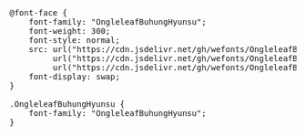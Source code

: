 <pre>
@font-face {
    font-family: "OngleleafBuhungHyunsu";
    font-weight: 300;
    font-style: normal;
    src: url("https://cdn.jsdelivr.net/gh/wefonts/OngleleafBuhungHyunsu/OngleleafBuhungHyunsu.woff2") format("woff2"),
         url("https://cdn.jsdelivr.net/gh/wefonts/OngleleafBuhungHyunsu/OngleleafBuhungHyunsu.woff") format("woff"),
         url("https://cdn.jsdelivr.net/gh/wefonts/OngleleafBuhungHyunsu/OngleleafBuhungHyunsu.ttf") format("truetype");
    font-display: swap;
}

.OngleleafBuhungHyunsu {
    font-family: "OngleleafBuhungHyunsu";
}
  
</pre>
